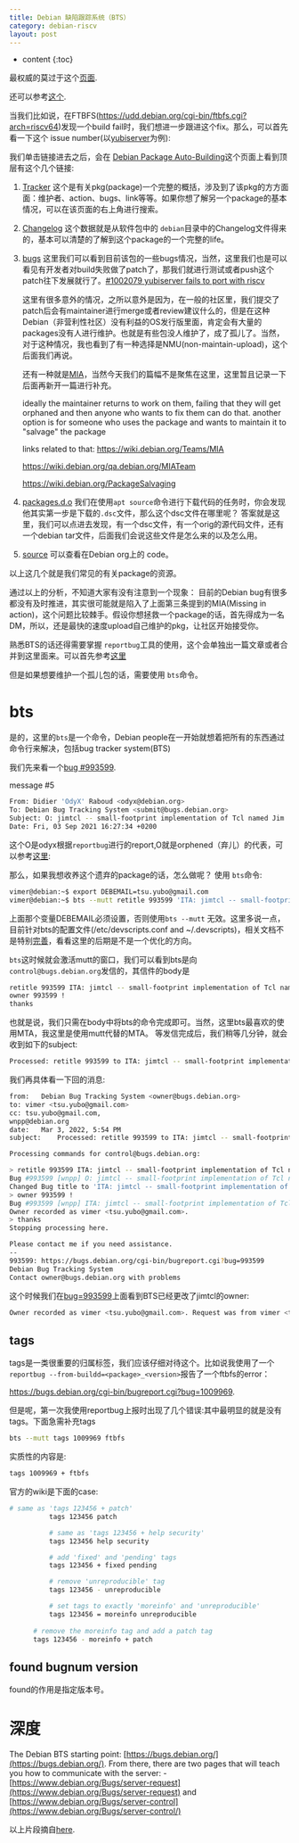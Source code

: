 ```yaml
---
title: Debian 缺陷跟踪系统（BTS）
category: debian-riscv
layout: post
---
```

* content
{:toc}

最权威的莫过于这个[页面](https://www.debian.org/Bugs/#pkgreport).

还可以参考[这个](https://www.mankier.com/1/bts).

当我们比如说，在FTBFS(https://udd.debian.org/cgi-bin/ftbfs.cgi?arch=riscv64)发现一个build fail时，我们想进一步跟进这个fix。那么，可以首先看一下这个 issue number(以[yubiserver](https://buildd.debian.org/status/package.php?p=yubiserver&suite=sid)为例):

我们单击链接进去之后，会在 [Debian Package Auto-Building](https://buildd.debian.org/status/package.php?p=yubiserver&suite=sid)这个页面上看到顶层有这个几个链接:

1. [Tracker](https://tracker.debian.org/pkg/yubiserver)
    这个是有关pkg(package)一个完整的概括，涉及到了该pkg的方方面面：维护者、action、bugs、link等等。如果你想了解另一个package的基本情况，可以在该页面的右上角进行搜索。

2. [Changelog](http://metadata.ftp-master.debian.org/changelogs/main/y/yubiserver/yubiserver_0.6-3.1_changelog)
    这个数据就是从软件包中的 `debian`目录中的Changelog文件得来的，基本可以清楚的了解到这个package的一个完整的life。

3. [bugs](https://bugs.debian.org/cgi-bin/pkgreport.cgi?src=yubiserver)
    这里我们可以看到目前该包的一些bugs情况，当然，这里我们也是可以看见有开发者对build失败做了patch了，那我们就进行测试或者push这个patch往下发展就行了。[#1002079 yubiserver fails to port with riscv](https://bugs.debian.org/cgi-bin/bugreport.cgi?bug=1002079)

    这里有很多意外的情况，之所以意外是因为，在一般的社区里，我们提交了patch后会有maintainer进行merge或者review建议什么的，但是在这种Debian（非营利性社区）没有利益的OS发行版里面，肯定会有大量的packages没有人进行维护。也就是有些包没人维护了，成了孤儿了。当然，对于这种情况，我也看到了有一种选择是NMU(non-maintain-upload)，这个后面我们再说。

    还有一种就是[MIA](https://wiki.debian.org/Teams/MIA)，当然今天我们的篇幅不是聚焦在这里，这里暂且记录一下后面再新开一篇进行补充。

    <pabs> ideally the maintainer returns to work on them, failing that they will get orphaned and then anyone who wants to fix them can do that. another option is for someone who uses the package and wants to maintain it to "salvage" the package

    <pabs> links related to that: https://wiki.debian.org/Teams/MIA 

    https://wiki.debian.org/qa.debian.org/MIATeam

    https://wiki.debian.org/PackageSalvaging

4. [packages.d.o](https://packages.debian.org/source/sid/yubiserver)
    我们在使用`apt source`命令进行下载代码的任务时，你会发现他其实第一步是下载的`.dsc`文件，那么这个dsc文件在哪里呢？
    答案就是这里，我们可以点进去发现，有一个dsc文件，有一个orig的源代码文件，还有一个debian tar文件，后面我们会说这些文件是怎么来的以及怎么用。

5. [source](https://sources.debian.org/src/yubiserver/0.6-3.1/)
    可以查看在Debian org上的 code。

以上这几个就是我们常见的有关package的资源。

通过以上的分析，不知道大家有没有注意到一个现象： 目前的Debian bug有很多都没有及时推进，其实很可能就是陷入了上面第三条提到的MIA(Missing in action)，这个问题比较棘手。假设你想拯救一个package的话，首先得成为一名DM，所以，还是最快的速度upload自己维护的pkg，让社区开始接受你。



熟悉BTS的话还得需要掌握 `reportbug`工具的使用，这个会单独出一篇文章或者合并到这里面来。可以首先参考[这里](https://itsfoss.com/bug-report-debian/)

但是如果想要维护一个孤儿包的话，需要使用 `bts`命令。

# bts
是的，这里的`bts`是一个命令，Debian people在一开始就想着把所有的东西通过命令行来解决，包括bug tracker system(BTS)

我们先来看一个[bug #993599](https://bugs.debian.org/cgi-bin/bugreport.cgi?bug=993599).

message #5

```bash
From: Didier 'OdyX' Raboud <odyx@debian.org>
To: Debian Bug Tracking System <submit@bugs.debian.org>
Subject: O: jimtcl -- small-footprint implementation of Tcl named Jim
Date: Fri, 03 Sep 2021 16:27:34 +0200
```
这个O是odyx根据`reportbug`进行的report,O就是orphened（弃儿）的代表，可以参考[这里](https://www.debian.org/devel/wnpp/):

那么，如果我想收养这个遗弃的package的话，怎么做呢？  使用 `bts`命令:

```bash
vimer@debian:~$ export DEBEMAIL=tsu.yubo@gmail.com
vimer@debian:~$ bts --mutt retitle 993599 'ITA: jimtcl -- small-footprint implementation of Tcl named Jim' , owner 993599 '!'
```
上面那个变量DEBEMAIL必须设置，否则使用`bts --mutt` 无效。这里多说一点，目前针对bts的配置文件(/etc/devscripts.conf and ~/.devscripts)，相关文档不是特别[完善](https://manpages.debian.org/testing/devscripts/bts.1.en.html)，看看这里的后期是不是一个优化的方向。

`bts`这时候就会激活mutt的窗口，我们可以看到bts是向 `control@bugs.debian.org`发信的，其信件的body是

```bash
retitle 993599 ITA: jimtcl -- small-footprint implementation of Tcl named Jim
owner 993599 !
thanks
```
也就是说，我们只需在body中将bts的命令完成即可。当然，这里bts最喜欢的使用MTA，我这里是使用mutt代替的MTA。
等发信完成后，我们稍等几分钟，就会收到如下的subject:

```bash
Processed: retitle 993599 to ITA: jimtcl -- small-footprint implementation of Tcl named Jim, owner 993599
```
我们再具体看一下回的消息:

```bash
from:	Debian Bug Tracking System <owner@bugs.debian.org>
to:	vimer <tsu.yubo@gmail.com>
cc:	tsu.yubo@gmail.com,
wnpp@debian.org
date:	Mar 3, 2022, 5:54 PM
subject:	Processed: retitle 993599 to ITA: jimtcl -- small-footprint implementation of Tcl named Jim, owner 993599

Processing commands for control@bugs.debian.org:

> retitle 993599 ITA: jimtcl -- small-footprint implementation of Tcl named Jim
Bug #993599 [wnpp] O: jimtcl -- small-footprint implementation of Tcl named Jim
Changed Bug title to 'ITA: jimtcl -- small-footprint implementation of Tcl named Jim' from 'O: jimtcl -- small-footprint implementation of Tcl named Jim'.
> owner 993599 !
Bug #993599 [wnpp] ITA: jimtcl -- small-footprint implementation of Tcl named Jim
Owner recorded as vimer <tsu.yubo@gmail.com>.
> thanks
Stopping processing here.

Please contact me if you need assistance.
--
993599: https://bugs.debian.org/cgi-bin/bugreport.cgi?bug=993599
Debian Bug Tracking System
Contact owner@bugs.debian.org with problems
```

这个时候我们在[bug=993599](https://bugs.debian.org/cgi-bin/bugreport.cgi?bug=993599)上面看到BTS已经更改了jimtcl的owner:

```bash
Owner recorded as vimer <tsu.yubo@gmail.com>. Request was from vimer <tsu.yubo@gmail.com> to control@bugs.debian.org. (Thu, 03 Mar 2022 09:54:03 GMT) (full text, mbox, link).
```
## tags
tags是一类很重要的归属标签，我们应该仔细对待这个。比如说我使用了一个`reportbug --from-buildd=<package>_<version>`报告了一个ftbfs的error：

https://bugs.debian.org/cgi-bin/bugreport.cgi?bug=1009969.

但是呢，第一次我使用reportbug上报时出现了几个错误:其中最明显的就是没有tags。下面急需补充tags

```bash
bts --mutt tags 1009969 ftbfs
```
实质性的内容是:
```bash
tags 1009969 + ftbfs
```

官方的wiki是下面的case:

```bash
# same as 'tags 123456 + patch'
          tags 123456 patch

          # same as 'tags 123456 + help security'
          tags 123456 help security

          # add 'fixed' and 'pending' tags
          tags 123456 + fixed pending

          # remove 'unreproducible' tag
          tags 123456 - unreproducible

          # set tags to exactly 'moreinfo' and 'unreproducible'
          tags 123456 = moreinfo unreproducible
	  
	  # remove the moreinfo tag and add a patch tag
	  tags 123456 - moreinfo + patch
```
## found bugnum version
found的作用是指定版本号。
# 深度
The Debian BTS starting point: [https://bugs.debian.org/](https://bugs.debian.org/). From there, there are two pages that will teach you how to communicate with the server: - [https://www.debian.org/Bugs/server-request](https://www.debian.org/Bugs/server-request) and [https://www.debian.org/Bugs/server-control](https://www.debian.org/Bugs/server-control/)

以上片段摘自[here](https://arnaudr.io/2016/10/01/publishing-a-debian-package-mentors-sponsorship/).